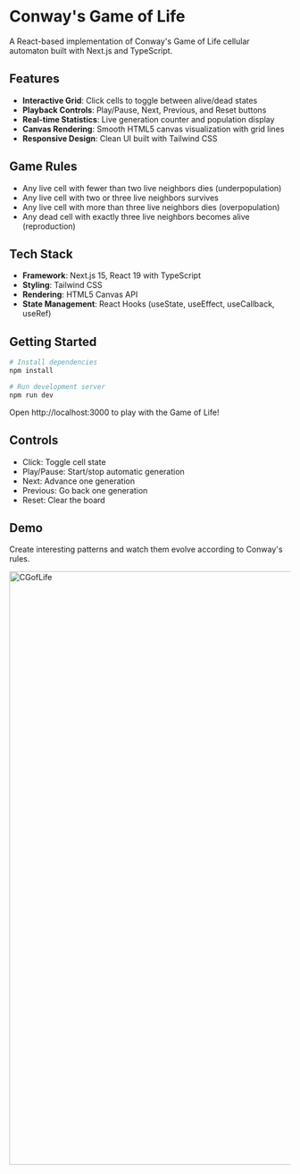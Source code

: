 
# Conway's Game of Life

A React-based implementation of Conway's Game of Life cellular automaton built with Next.js and TypeScript.

## Features

- **Interactive Grid**: Click cells to toggle between alive/dead states
- **Playback Controls**: Play/Pause, Next, Previous, and Reset buttons
- **Real-time Statistics**: Live generation counter and population display
- **Canvas Rendering**: Smooth HTML5 canvas visualization with grid lines
- **Responsive Design**: Clean UI built with Tailwind CSS

## Game Rules

- Any live cell with fewer than two live neighbors dies (underpopulation)
- Any live cell with two or three live neighbors survives
- Any live cell with more than three live neighbors dies (overpopulation)
- Any dead cell with exactly three live neighbors becomes alive (reproduction)

## Tech Stack

- **Framework**: Next.js 15, React 19 with TypeScript
- **Styling**: Tailwind CSS
- **Rendering**: HTML5 Canvas API
- **State Management**: React Hooks (useState, useEffect, useCallback, useRef)

## Getting Started

```bash
# Install dependencies
npm install

# Run development server
npm run dev
```
Open http://localhost:3000 to play with the Game of Life!

## Controls
* Click: Toggle cell state
* Play/Pause: Start/stop automatic generation
* Next: Advance one generation
* Previous: Go back one generation
* Reset: Clear the board

## Demo
Create interesting patterns and watch them evolve according to Conway's rules.


<img width="906" height="1062" alt="CGofLife" src="https://github.com/user-attachments/assets/7cbf641a-13f0-4537-a929-c8fbb210de91" />
